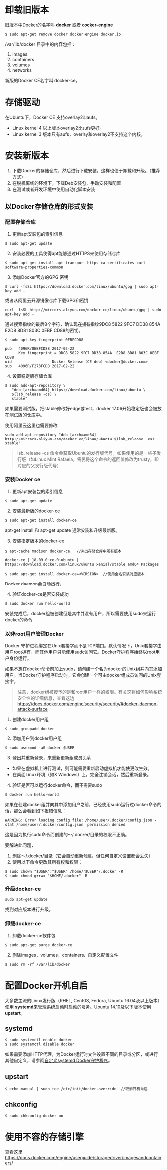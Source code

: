 # 卸载旧版本
旧版本中Docker的名字叫 **docker** 或者 **docker-engine**
```
$ sudo apt-get remove docker docker-engine docker.io
```

/var/lib/docker 目录中的内容包括：
1. images
2. containers
3. volumes
4. networks


新版的Docker CE名字叫 docker-ce。

# 存储驱动
在Ubuntu下，Docker CE 支持overlay2和aufs。

- Linux kernel 4 以上版本overlay2比aufs更好。
- Linux kernel 3 版本只有aufs，overlay和overlay2不支持这个内核。


# 安装新版本
1. 下载Docker的存储仓库，然后进行下载安装，这样也便于卸载和升级。（推荐方式）
2. 在脱机离线的环境下，下载Deb安装包，手动安装和配置
3. 在测试或者开发环境中使用自动化脚本安装

## 以Docker存储仓库的形式安装
### 配置存储仓库
1. 更新apt安装包的索引信息

```
$ sudo apt-get update
```
2. 安装必要的工具使得apt能够通过HTTPS来使用存储仓库

```
$ sudo apt-get install apt-transport-https ca-certificates curl software-properties-common
```
3. 添加Docker官方的GPG 密钥

```
$ curl -fsSL https://download.docker.com/linux/ubuntu/gpg | sudo apt-key add -
```

或者从阿里云开源镜像仓库下载GPG和密钥

```
curl -fsSL http://mirrors.aliyun.com/docker-ce/linux/ubuntu/gpg | sudo apt-key add -
```

通过搜索指纹的最后8个字符，确认现在拥有指纹9DC8 5822 9FC7 DD38 854A E2D8 8D81 803C 0EBF CD88的密钥。

```
$ sudo apt-key fingerprint 0EBFCD88

pub   4096R/0EBFCD88 2017-02-22
      Key fingerprint = 9DC8 5822 9FC7 DD38 854A  E2D8 8D81 803C 0EBF CD88
uid                  Docker Release (CE deb) <docker@docker.com>
sub   4096R/F273FCD8 2017-02-22
```
4. 设置稳定版存储仓库

```
$ sudo add-apt-repository \
   "deb [arch=amd64] https://download.docker.com/linux/ubuntu \
   $(lsb_release -cs) \
   stable"
```
如果需要测试版，把stable修改好edge或test，docker 17.06开始稳定版也会被放在测试版的仓库中。


使用阿里云这里也需要修改


```
sudo add-apt-repository "deb [arch=amd64] http://mirrors.aliyun.com/docker-ce/linux/ubuntu $(lsb_release -cs) stable"
```

> lsb_release -cs 命令会获取Ubuntu的发行版代号，如果使用的是一些子发行版（如Linux Mint Rafaela，需要将这个命令的返回值修改为trusty，即对应的父发行版代号）

### 安装Docker ce
1. 更新apt安装包的索引信息

```
$ sudo apt-get update
```
2. 安装最新版的docker-ce

```
$ sudo apt-get install docker-ce
```
apt-get install  和  apt-get update 通常安装和升级最新版。

3. 安装指定版本的docker-ce

```
$ apt-cache madison docker-ce   //列出存储仓库中所有版本

docker-ce | 18.09.0~ce-0~ubuntu | https://download.docker.com/linux/ubuntu xenial/stable amd64 Packages

$ sudo apt-get install docker-ce=<VERSION>  //使用全名安装对应版本
```

Docker daemon会自动运行。

4. 验证docker-ce是否安装成功

```
$ sudo docker run hello-world
```

安装完成后，docker组被创建但是其中并没有用户，所以需要使用sudo来运行docker的命令

### 以非root用户管理Docker
Docker 守护进程绑定在Unix套接字而不是TCP端口。默认情况下，Unix套接字由用户root拥有，而其他用户只能使用sudo访问它。Docker守护程序始终以root用户身份运行。

如果不想在docker命令前加上sudo，请创建一个名为docker的Unix组并向其添加用户。当Docker守护程序启动时，它会创建一个可由docker组成员访问的Unix套接字。

> 注意，docker组被授予的是和root用户一样的权限。有关这将如何影响系统安全性的详细信息，查看这边 https://docs.docker.com/engine/security/security/#docker-daemon-attack-surface

1. 创建docker用户组

```
$ sudo groupadd docker
```

2. 添加用户到docker用户组

```
$ sudo usermod -aG docker $USER
```

3. 登出并重新登录，来重新更新组成员关系
- 如果在虚拟机上进行测试，则可能需要重新启动虚拟机才能使更改生效。
- 在桌面Linux环境（如X Windows）上，完全注销会话，然后重新登录。

4. 验证是否可以运行docker命令，而不需要sudo

```
$ docker run hello-world
```

如果在创建docker组并向其中添加用户之前，已经使用sudo运行过docker命令的话，那么会看到如下报错信息：


```
WARNING: Error loading config file: /home/user/.docker/config.json -
stat /home/user/.docker/config.json: permission denied
```

这是因为执行sudo命令而创建的〜/.docker/目录的权限不正确。

要解决此问题，
1. 删除〜/.docker/目录（它会自动重新创建，但任何自定义设置都会丢失）
2. 使用以下命令更改其所有权和权限：

```
$ sudo chown "$USER":"$USER" /home/"$USER"/.docker -R
$ sudo chmod g+rwx "$HOME/.docker" -R
```

### 升级docker-ce

```
sudo apt-get update
```

找到对应版本进行升级。


### 卸载docker-ce
1. 卸载docker-ce软件包

```
$ sudo apt-get purge docker-ce
```

2. 删除images，volumes，containers，自定义配置文件

```
$ sudo rm -rf /var/lib/docker
```

# 配置Docker开机自启
大多数主流的Linux发行版（RHEL, CentOS, Fedora, Ubuntu 16.04及以上版本）使用 **systemd**来管理系统启动时启动的服务。Ubuntu 14.10及以下版本使用 **upstart**。

## systemd

```
$ sudo systemctl enable docker
$ sudo systemctl disable docker
```
如果需要添加HTTP代理，为Docker运行时文件设置不同的目录或分区，或进行其他自定义，请参阅[自定义systemd Docker守护程序](https://docs.docker.com/engine/admin/systemd/)。

## upstart

```
$ echo manual | sudo tee /etc/init/docker.override  //取消开机自启
```

## chkconfig

```
$ sudo chkconfig docker on
```
# 使用不容的存储引擎
查看这里 https://docs.docker.com/engine/userguide/storagedriver/imagesandcontainers/
